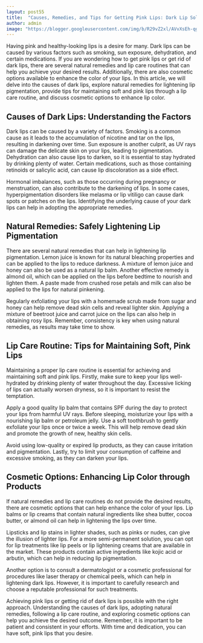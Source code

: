 ```yaml
---
layout: post55
title:  "Causes, Remedies, and Tips for Getting Pink Lips: Dark Lip Solutions"
author: admin
image: "https://blogger.googleusercontent.com/img/b/R29vZ2xl/AVvXsEh-qg-mp8J9YcUcJhltcRZoFWLU5ZR3mjDLNxvm1FUyxCo3QNQ9wjUw7yu3WYQg_82JSb3y4dPzyPgnCL8IiMw90dxjFmvNXGKjp1eL3kET2ZbxacrpDdgwx9MTZChC3WaqTPDBV6eiVtJAzA7oM77DHBQgzKVBGGrZOqVlst9GzY7zFVlpwLWId-WDPfI/s1600/20240519_193006.png"
---
```


<p>Having pink and healthy-looking lips is a desire for many. Dark lips can be caused by various factors such as smoking, sun exposure, dehydration, and certain medications. If you are wondering how to get pink lips or get rid of dark lips, there are several natural remedies and lip care routines that can help you achieve your desired results. Additionally, there are also cosmetic options available to enhance the color of your lips. In this article, we will delve into the causes of dark lips, explore natural remedies for lightening lip pigmentation, provide tips for maintaining soft and pink lips through a lip care routine, and discuss cosmetic options to enhance lip color.</p>
<h2>Causes of Dark Lips: Understanding the Factors</h2>
<p>Dark lips can be caused by a variety of factors. Smoking is a common cause as it leads to the accumulation of nicotine and tar on the lips, resulting in darkening over time. Sun exposure is another culprit, as UV rays can damage the delicate skin on your lips, leading to pigmentation. Dehydration can also cause lips to darken, so it is essential to stay hydrated by drinking plenty of water. Certain medications, such as those containing retinoids or salicylic acid, can cause lip discoloration as a side effect.</p>
<p>Hormonal imbalances, such as those occurring during pregnancy or menstruation, can also contribute to the darkening of lips. In some cases, hyperpigmentation disorders like melasma or lip vitiligo can cause dark spots or patches on the lips. Identifying the underlying cause of your dark lips can help in adopting the appropriate remedies.</p>
<h2>Natural Remedies: Safely Lightening Lip Pigmentation</h2>
<p>There are several natural remedies that can help in lightening lip pigmentation. Lemon juice is known for its natural bleaching properties and can be applied to the lips to reduce darkness. A mixture of lemon juice and honey can also be used as a natural lip balm. Another effective remedy is almond oil, which can be applied on the lips before bedtime to nourish and lighten them. A paste made from crushed rose petals and milk can also be applied to the lips for natural pinkening.</p>
<p>Regularly exfoliating your lips with a homemade scrub made from sugar and honey can help remove dead skin cells and reveal lighter skin. Applying a mixture of beetroot juice and carrot juice on the lips can also help in obtaining rosy lips. Remember, consistency is key when using natural remedies, as results may take time to show.</p>
<h2>Lip Care Routine: Tips for Maintaining Soft, Pink Lips</h2>
<p>Maintaining a proper lip care routine is essential for achieving and maintaining soft and pink lips. Firstly, make sure to keep your lips well-hydrated by drinking plenty of water throughout the day. Excessive licking of lips can actually worsen dryness, so it is important to resist the temptation.</p>
<p>Apply a good quality lip balm that contains SPF during the day to protect your lips from harmful UV rays. Before sleeping, moisturize your lips with a nourishing lip balm or petroleum jelly. Use a soft toothbrush to gently exfoliate your lips once or twice a week. This will help remove dead skin and promote the growth of new, healthy skin cells.</p>
<p>Avoid using low-quality or expired lip products, as they can cause irritation and pigmentation. Lastly, try to limit your consumption of caffeine and excessive smoking, as they can darken your lips.</p>
<h2>Cosmetic Options: Enhancing Lip Color through Products</h2>
<p>If natural remedies and lip care routines do not provide the desired results, there are cosmetic options that can help enhance the color of your lips. Lip balms or lip creams that contain natural ingredients like shea butter, cocoa butter, or almond oil can help in lightening the lips over time.</p>
<p>Lipsticks and lip stains in lighter shades, such as pinks or nudes, can give the illusion of lighter lips. For a more semi-permanent solution, you can opt for lip treatments like lip peels or lip lightening creams that are available in the market. These products contain active ingredients like kojic acid or arbutin, which can help in reducing lip pigmentation.</p>
<p>Another option is to consult a dermatologist or a cosmetic professional for procedures like laser therapy or chemical peels, which can help in lightening dark lips. However, it is important to carefully research and choose a reputable professional for such treatments.</p>
<p>Achieving pink lips or getting rid of dark lips is possible with the right approach. Understanding the causes of dark lips, adopting natural remedies, following a lip care routine, and exploring cosmetic options can help you achieve the desired outcome. Remember, it is important to be patient and consistent in your efforts. With time and dedication, you can have soft, pink lips that you desire.</p>



